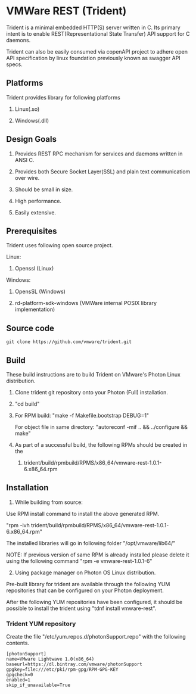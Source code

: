 VMWare REST (Trident)
=====================
Trident is a minimal embedded HTTP(S) server written in C. Its primary intent is to 
enable REST(Representational State Transfer) API support for C daemons.

Trident can also be easily consumed via copenAPI project to adhere open API
specification by linux foundation previously known as swagger API specs.

Platforms
---------

Trident provides library for following platforms

1. Linux(.so)

2. Windows(.dll)


Design Goals
-------------

1. Provides REST RPC mechanism for services and daemons written in ANSI C.

2. Provides both Secure Socket Layer(SSL) and plain text communicatiom 
   over wire.

3. Should be small in size.

4. High performance.

5. Easily extensive.


Prerequisites
-------------

Trident uses following open source project.

Linux:

1.  Openssl (Linux)

Windows:

1. OpensSL (Windows)

2. rd-platform-sdk-windows (VMWare internal POSIX library implementation)


Source code
-----------

~~~~~~~~~~~~~~~~~~~~~~~~~~~~~~~~~~~~~~~~~~~~~~~~~~~~~~~~~~~~~~~~~~~~~~~~~~~~~~~
git clone https://github.com/vmware/trident.git
~~~~~~~~~~~~~~~~~~~~~~~~~~~~~~~~~~~~~~~~~~~~~~~~~~~~~~~~~~~~~~~~~~~~~~~~~~~~~~~

Build
-----

These build instructions are to build Trident on VMware's Photon Linux
distribution.

1.  Clone trident git repository onto your Photon (Full) installation.

2.  "cd build"

3.  For RPM build: 
    "make -f Makefile.bootstrap DEBUG=1"

    For object file in same directory:
    "autoreconf -mif .. && ../configure && make"

4.  As part of a successful build, the following RPMs should be created in the

    1.  trident/build/rpmbuild/RPMS/x86_64/vmware-rest-1.0.1-6.x86_64.rpm

Installation
------------

1. While building from source:

Use RPM install command to install the above generated RPM.

"rpm -ivh trident/build/rpmbuild/RPMS/x86_64/vmware-rest-1.0.1-6.x86_64.rpm"

The installed libraries will go in following folder 
"/opt/vmware/lib64/"

NOTE: If previous version of same RPM is already installed please delete it
using the following command "rpm -e vmware-rest-1.0.1-6"

2. Using package manager on Photon OS Linux distribution.

Pre-built library for trident are available through the following YUM
repositories that can be configured on your Photon deployment.

After the following YUM repositories have been configured, it should be possible
to install the trident using "tdnf install vmware-rest".

### Trident YUM repository

Create the file "/etc/yum.repos.d/photonSupport.repo" with the following contents.

~~~~~~~~~~~~~~~~~~~~~~~~~~~~~~~~~~~~~~~~~~~~~~~~~~~~~~~~~~~~~~~~~~~~~~~~~~~~~~~
[photonSupport]
name=VMware Lightwave 1.0(x86_64)
baseurl=https://dl.bintray.com/vmware/photonSupport
gpgkey=file:///etc/pki/rpm-gpg/RPM-GPG-KEY
gpgcheck=0
enabled=1
skip_if_unavailable=True
~~~~~~~~~~~~~~~~~~~~~~~~~~~~~~~~~~~~~~~~~~~~~~~~~~~~~~~~~~~~~~~~~~~~~~~~~~~~~~~

